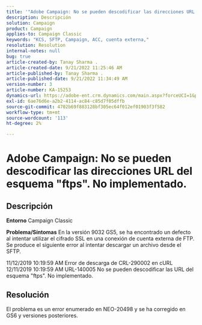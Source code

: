 ```yaml
---
title: '"Adobe Campaign: No se pueden descodificar las direcciones URL del esquema ''ftps''. No implementado".'
description: Descripción
solution: Campaign
product: Campaign
applies-to: Campaign Classic
keywords: "KCS, SFTP, Campaign, ACC, cuenta externa,"
resolution: Resolution
internal-notes: null
bug: true
article-created-by: Tanay Sharma .
article-created-date: 9/21/2022 11:25:46 AM
article-published-by: Tanay Sharma .
article-published-date: 9/21/2022 11:34:49 AM
version-number: 3
article-number: KA-15253
dynamics-url: https://adobe-ent.crm.dynamics.com/main.aspx?forceUCI=1&pagetype=entityrecord&etn=knowledgearticle&id=6ac94522-a039-ed11-9db1-002248086735
exl-id: 6ae76d6e-a2b2-4114-ac84-c85d7f05dffb
source-git-commit: 4702b69f883128bf305ec64f012ef01903f3f582
workflow-type: tm+mt
source-wordcount: '113'
ht-degree: 2%

---
```


# Adobe Campaign: No se pueden descodificar las direcciones URL del esquema &quot;ftps&quot;. No implementado.

## Descripción

<b>Entorno</b>
Campaign Classic


<b>Problema/Síntomas</b>
En la versión 9032 GS5, se ha encontrado un defecto al intentar utilizar el cifrado SSL en una conexión de cuenta externa de FTP. Se produce el siguiente error al intentar descargar un archivo desde el SFTP.

11/12/2019 10:19:59 AM Error de descarga de CRL-290002 en cURL 12/11/2019 10:19:59 AM URL-140005 No se pueden descodificar las URL del esquema &quot;ftps&quot;. No implementado.




## Resolución


El problema es un error enumerado en NEO-20498 y se ha corregido en GS6 y versiones posteriores.
